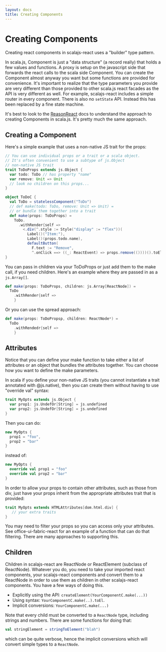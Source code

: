```yaml
---
layout: docs
title: Creating Components
---
```

# Creating Components
Creating react components in scalajs-react uses a "builder" type pattern. 

In scala.js, Component is just a "data structure" (a record really) that holds a few values and functions. A proxy is setup on the javascript side that forwards the react calls to the scala side Component. You can create the Component almost anyway you want but some functions are provided for convenience. It's important to realize that the type parameters you provide are very different than those provided to other scala.js react facades as the API is very different as well. For example, scalajs-react includes a simple router in every component. There is also no `setState` API. Instead this has been replaced by a fine state machine.

It's best to look to the [ReasonReact](https://reasonml.github.io/reason-react) docs to understand the approach to creating Components in scala.js. It's pretty much the same approach.


## Creating a Component
Here's a simple example that uses a non-native JS trait for the props:
```scala
// You can use individual props or a trait or a scala object.
// It's often convenient to use a subtype of js.Object
// non-native JS trait
trait ToDoProps extends js.Object {
  var todo: ToDo // has property "name"
  var remove: Unit => Unit
  // look no children on this props...
}

object ToDoC {
  val ToDo = statelessComponent("ToDo")
  // def make(todo: ToDo, remove: Unit => Unit) =
  // or bundle them together into a trait
  def make(props: ToDoProps) =
    ToDo.
      .withRender{self => 
        <.div(^.style := Style("display" := "flex"))(
          Label()("Item:"),
          Label()(props.todo.name),
          defaultButton(
            F.text := "Remove",
            ^.onClick ==> ((_: ReactEvent) => props.remove(())))().toEl)}
}
```
You can pass in children via your ToDoProps or just add them to the make call, if you need children. Here's an example where they are passed in as a `js.Array[]`.
```scala
def make(props: ToDoProps, children: js.Array[ReactNode]) =
  ToDo
    .withRender{self =>
    }
```
Or you can use the spread approach:
```scala
def make(props: ToDoPropsp, children: ReactNode*) =
  ToDo
    .withRendedr{self => 
    }
```
## Attributes
Notice that you can define your make function to take either a list of attributes or an object that bundles the attributes together. You can choose how you want to define the make parameters.

In scala if you define your non-native JS traits (you cannot instantiate a trait annotated with @js.native), then you can create them without having to use "override val" syntax:
```scala
trait MyOpts extends js.Object {
  var prop1: js.UndefOr[String] = js.undefined
  var prop2: js.UndefOr[String] = js.undefined
}
```
Then you can do:
```scala
new MyOpts { 
  prop1 = "foo",
  prop2 = "bar"
}
```
instead of:
```scala
new MyOpts {
  override val prop1 = "foo"
  override val prop2 = "bar"
}
```
In order to allow your props to contain other attributes, such as those from div, just have your props inherit from the appropriate attributes trait that is provided:
```scala
trait MyOpts extends HTMLAttributes[dom.html.div] {
   // your extra traits
}
```
You may need to filter your props so you can access only your attributes. See office-ui-fabric-react for an example of a function that can do that filtering. There are many approaches to supporting this.

## Children
Children in scalajs-react are ReactNode or ReactElement (subclass of ReactNode). Whatever you do, you need to take your imported react components, your scalajs-react components and convert them to a ReactNode in order to use them as children in other scalajs-react components. You have a few ways of doing this.

* Explicitly using the API: `createElement(YourComponentC.make(...))`
* Using syntax: `YourComponentC.make(..).toEl`.
* Implicit conversions: `YourComponentC.make(...)`

Note that every child must be converted to a `ReactNode` type, including strings and numbers. There are some functions for doing that:
```scala
val stringElement = stringToElement("blah")
```
which can be quite verbose, hence the implicit conversions which will convert simple types to a `ReactNode`.
